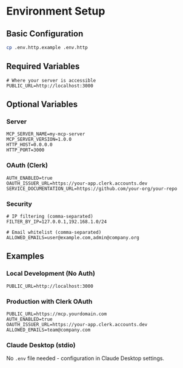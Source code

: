 # Environment Setup

## Basic Configuration

```bash
cp .env.http.example .env.http
```

## Required Variables

```env
# Where your server is accessible
PUBLIC_URL=http://localhost:3000
```

## Optional Variables

### Server
```env
MCP_SERVER_NAME=my-mcp-server
MCP_SERVER_VERSION=1.0.0
HTTP_HOST=0.0.0.0
HTTP_PORT=3000
```

### OAuth (Clerk)
```env
AUTH_ENABLED=true
OAUTH_ISSUER_URL=https://your-app.clerk.accounts.dev
SERVICE_DOCUMENTATION_URL=https://github.com/your-org/your-repo
```

### Security
```env
# IP filtering (comma-separated)
FILTER_BY_IP=127.0.0.1,192.168.1.0/24

# Email whitelist (comma-separated)
ALLOWED_EMAILS=user@example.com,admin@company.org
```

## Examples

### Local Development (No Auth)
```env
PUBLIC_URL=http://localhost:3000
```

### Production with Clerk OAuth
```env
PUBLIC_URL=https://mcp.yourdomain.com
AUTH_ENABLED=true
OAUTH_ISSUER_URL=https://your-app.clerk.accounts.dev
ALLOWED_EMAILS=team@company.com
```

### Claude Desktop (stdio)
No `.env` file needed - configuration in Claude Desktop settings.